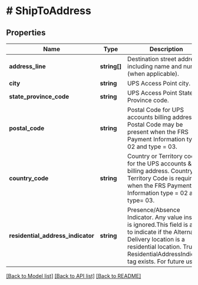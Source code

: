 # # ShipToAddress

## Properties

Name | Type | Description | Notes
------------ | ------------- | ------------- | -------------
**address_line** | **string[]** | Destination street address including name and number (when applicable). |
**city** | **string** | UPS Access Point city. | [optional]
**state_province_code** | **string** | UPS Access Point State or Province code. | [optional]
**postal_code** | **string** | Postal Code for UPS accounts billing address.  Postal Code  may be present when the FRS Payment Information type &#x3D; 02 and type &#x3D; 03. | [optional]
**country_code** | **string** | Country or Territory code for the  UPS accounts &amp; billing address.  Country or Territory Code is required when the FRS Payment Information type &#x3D; 02 and type&#x3D; 03. |
**residential_address_indicator** | **string** | Presence/Absence Indicator. Any value inside is ignored.This field is a flag to indicate if the Alternate Delivery location is a residential location. True if ResidentialAddressIndicator tag exists.  For future use. | [optional]

[[Back to Model list]](../../README.md#models) [[Back to API list]](../../README.md#endpoints) [[Back to README]](../../README.md)
